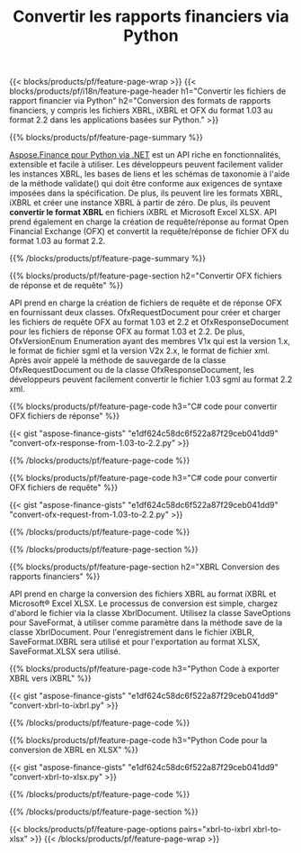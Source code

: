 ﻿---
title: Convertir les rapports financiers via Python
url: /fr/python-net/conversion/
description:  Code Python pour convertir les rapports financiers dans les formats de fichier XBRL, iXBRL(inline xbrl) et OFX via la bibliothèque Python.
---
{{< blocks/products/pf/feature-page-wrap >}}
{{< blocks/products/pf/i18n/feature-page-header h1="Convertir les fichiers de rapport financier via Python" h2="Conversion des formats de rapports financiers, y compris les fichiers XBRL, iXBRL et OFX du format 1.03 au format 2.2 dans les applications basées sur Python." >}}

{{% blocks/products/pf/feature-page-summary %}}

[Aspose.Finance pour Python via .NET](https://products.aspose.com/finance/python-net/) est un API riche en fonctionnalités, extensible et facile à utiliser. Les développeurs peuvent facilement valider les instances XBRL, les bases de liens et les schémas de taxonomie à l'aide de la méthode validate() qui doit être conforme aux exigences de syntaxe imposées dans la spécification. De plus, ils peuvent lire les formats XBRL, iXBRL et créer une instance XBRL à partir de zéro. De plus, ils peuvent **convertir le format XBRL** en fichiers iXBRL et Microsoft Excel XLSX. API prend également en charge la création de requête/réponse au format Open Financial Exchange (OFX) et convertit la requête/réponse de fichier OFX du format 1.03 au format 2.2.

{{% /blocks/products/pf/feature-page-summary %}}

{{% blocks/products/pf/feature-page-section h2="Convertir OFX fichiers de réponse et de requête" %}}

API prend en charge la création de fichiers de requête et de réponse OFX en fournissant deux classes. OfxRequestDocument pour créer et charger les fichiers de requête OFX au format 1.03 et 2.2 et OfxResponseDocument pour les fichiers de réponse OFX au format 1.03 et 2.2. De plus, OfxVersionEnum Enumeration ayant des membres V1x qui est la version 1.x, le format de fichier sgml et la version V2x 2.x, le format de fichier xml. Après avoir appelé la méthode de sauvegarde de la classe OfxRequestDocument ou de la classe OfxResponseDocument, les développeurs peuvent facilement convertir le fichier 1.03 sgml au format 2.2 xml.


{{% blocks/products/pf/feature-page-code h3="C# code pour convertir OFX fichiers de réponse" %}}

{{< gist "aspose-finance-gists" "e1df624c58dc6f522a87f29ceb041dd9" "convert-ofx-response-from-1.03-to-2.2.py" >}} 

{{% /blocks/products/pf/feature-page-code %}}

{{% blocks/products/pf/feature-page-code h3="C# code pour convertir OFX fichiers de requête" %}}

{{< gist "aspose-finance-gists" "e1df624c58dc6f522a87f29ceb041dd9" "convert-ofx-request-from-1.03-to-2.2.py" >}} 

{{% /blocks/products/pf/feature-page-code %}}

{{% /blocks/products/pf/feature-page-section %}}

{{% blocks/products/pf/feature-page-section h2="XBRL Conversion des rapports financiers" %}}

API prend en charge la conversion des fichiers XBRL au format iXBRL et Microsoft® Excel XLSX. Le processus de conversion est simple, chargez d'abord le fichier via la classe XbrlDocument. Utilisez la classe SaveOptions pour SaveFormat, à utiliser comme paramètre dans la méthode save de la classe XbrlDocument. Pour l'enregistrement dans le fichier iXBLR, SaveFormat.IXBRL sera utilisé et pour l'exportation au format XLSX, SaveFormat.XLSX sera utilisé.

{{% blocks/products/pf/feature-page-code h3="Python Code à exporter XBRL vers iXBRL" %}}

{{< gist "aspose-finance-gists" "e1df624c58dc6f522a87f29ceb041dd9" "convert-xbrl-to-ixbrl.py" >}} 

{{% /blocks/products/pf/feature-page-code %}}

{{% blocks/products/pf/feature-page-code h3="Python Code pour la conversion de XBRL en XLSX" %}}

{{< gist "aspose-finance-gists" "e1df624c58dc6f522a87f29ceb041dd9" "convert-xbrl-to-xlsx.py" >}} 

{{% /blocks/products/pf/feature-page-code %}}

{{% /blocks/products/pf/feature-page-section %}}

{{< blocks/products/pf/feature-page-options pairs="xbrl-to-ixbrl xbrl-to-xlsx" >}}
{{< /blocks/products/pf/feature-page-wrap >}}